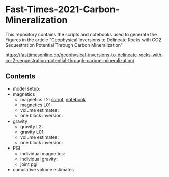 # Fast-Times-2021-Carbon-Mineralization

This repository contains the scripts and notebooks used to generate the Figures in the article "Geophysical Inversions to Delineate Rocks with CO2 Sequestration Potential Through Carbon Mineralization"

https://fasttimesonline.co/geophysical-inversions-to-delineate-rocks-with-co-2-sequestration-potential-through-carbon-mineralization/

## Contents
- model setup: 
- magnetics
   - magnetics L2: [script](path-here), [notebook](path-to-notebook)
   - magnetics L01: 
   - volume estimates: 
   - one block inversion: 
- gravity 
   - gravity L2: 
   - gravity L01: 
   - volume estimates: 
   - one block inversion: 
- PGI
   - individual magnetics: 
   - individual gravity: 
   - joint pgi
- cumulative volume estimates
